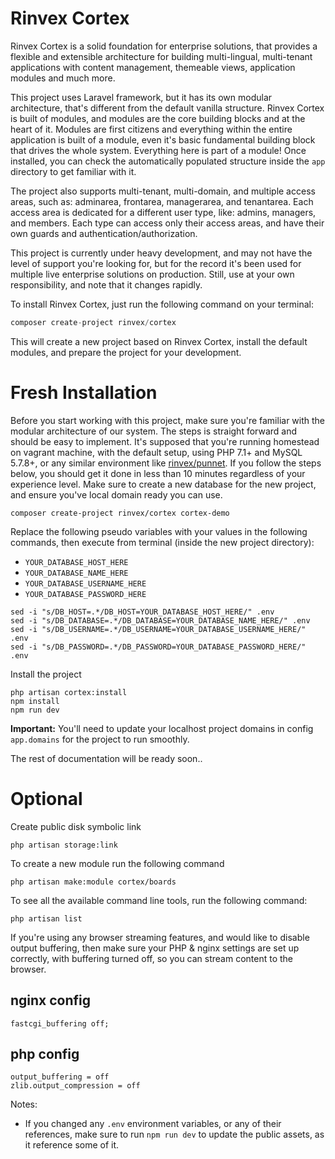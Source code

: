 # Rinvex Cortex

Rinvex Cortex is a solid foundation for enterprise solutions, that provides a flexible and extensible architecture for building multi-lingual, multi-tenant applications with content management, themeable views, application modules and much more.

This project uses Laravel framework, but it has its own modular architecture, that's different from the default vanilla structure. Rinvex Cortex is built of modules, and modules are the core building blocks and at the heart of it. Modules are first citizens and everything within the entire application is built of a module, even it's basic fundamental building block that drives the whole system. Everything here is part of a module! Once installed, you can check the automatically populated structure inside the `app` directory to get familiar with it.

The project also supports multi-tenant, multi-domain, and multiple access areas, such as: adminarea, frontarea, managerarea, and tenantarea. Each access area is dedicated for a different user type, like: admins, managers, and members. Each type can access only their access areas, and have their own guards and authentication/authorization.

This project is currently under heavy development, and may not have the level of support you're looking for, but for the record it's been used for multiple live enterprise solutions on production. Still, use at your own responsibility, and note that it changes rapidly.

To install Rinvex Cortex, just run the following command on your terminal:
```php
composer create-project rinvex/cortex
```

This will create a new project based on Rinvex Cortex, install the default modules, and prepare the project for your development.


# Fresh Installation

Before you start working with this project, make sure you're familiar with the modular architecture of our system. The steps is straight forward and should be easy to implement.
It's supposed that you're running homestead on vagrant machine, with the default setup, using PHP 7.1+ and MySQL 5.7.8+, or any similar environment like [rinvex/punnet](https://github.com/rinvex/punnet).
If you follow the steps below, you should get it done in less than 10 minutes regardless of your experience level.
Make sure to create a new database for the new project, and ensure you've local domain ready you can use.

```
composer create-project rinvex/cortex cortex-demo
```

Replace the following pseudo variables with your values in the following commands, then execute from terminal (inside the new project directory):

- `YOUR_DATABASE_HOST_HERE`
- `YOUR_DATABASE_NAME_HERE`
- `YOUR_DATABASE_USERNAME_HERE`
- `YOUR_DATABASE_PASSWORD_HERE`

```
sed -i "s/DB_HOST=.*/DB_HOST=YOUR_DATABASE_HOST_HERE/" .env
sed -i "s/DB_DATABASE=.*/DB_DATABASE=YOUR_DATABASE_NAME_HERE/" .env
sed -i "s/DB_USERNAME=.*/DB_USERNAME=YOUR_DATABASE_USERNAME_HERE/" .env
sed -i "s/DB_PASSWORD=.*/DB_PASSWORD=YOUR_DATABASE_PASSWORD_HERE/" .env
```

Install the project

```
php artisan cortex:install
npm install
npm run dev
```

**Important:** You'll need to update your localhost project domains in config `app.domains` for the project to run smoothly.

The rest of documentation will be ready soon..


# Optional

Create public disk symbolic link

```
php artisan storage:link
```

To create a new module run the following command

```
php artisan make:module cortex/boards
```

To see all the available command line tools, run the following command:

```
php artisan list
```

If you're using any browser streaming features, and would like to disable output buffering, then make sure your PHP & nginx settings are set up correctly, with buffering turned off, so you can stream content to the browser.

## nginx config
```
fastcgi_buffering off;
```

## php config
```
output_buffering = off
zlib.output_compression = off
```

Notes:
- If you changed any `.env` environment variables, or any of their references, make sure to run `npm run dev` to update the public assets, as it reference some of it.
